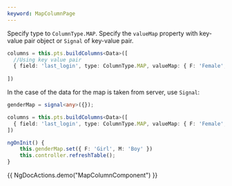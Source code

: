 ```yaml
---
keyword: MapColumnPage
---
```


Specify type to `ColumnType.MAP`. Specify the `valueMap` property with key-value pair object or `Signal` of key-value pair.

```typescript {3}
columns = this.pts.buildColumns<Data>([
  //Using key value pair
  { field: 'last_login', type: ColumnType.MAP, valueMap: { F: 'Female', M: 'Male' }},
  
])
```

In the case of the data for the map is taken from server, use `Signal`:

```typescript
genderMap = signal<any>({});

columns = this.pts.buildColumns<Data>([
  { field: 'last_login', type: ColumnType.MAP, valueMap: { F: 'Female', M: 'Male' }},
])

ngOnInit() {
	this.genderMap.set({ F: 'Girl', M: 'Boy' })
	this.controller.refreshTable();
}
```

{{ NgDocActions.demo("MapColumnComponent") }}

